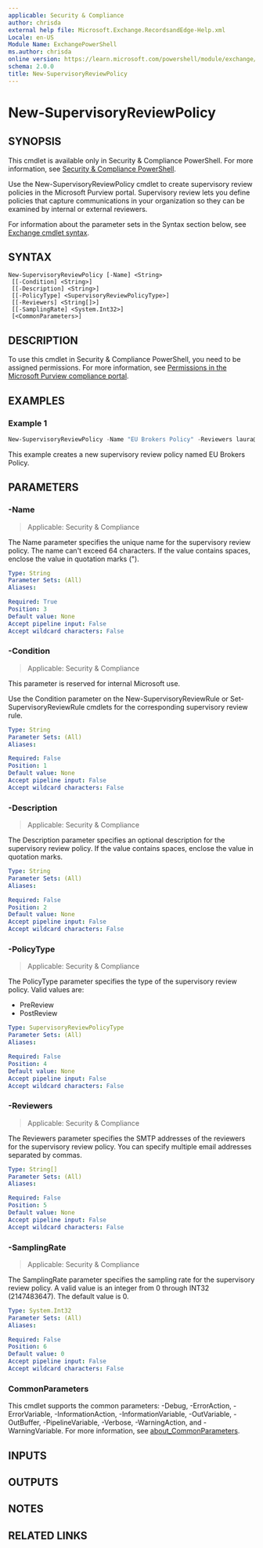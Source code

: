 ```yaml
---
applicable: Security & Compliance
author: chrisda
external help file: Microsoft.Exchange.RecordsandEdge-Help.xml
Locale: en-US
Module Name: ExchangePowerShell
ms.author: chrisda
online version: https://learn.microsoft.com/powershell/module/exchange/new-supervisoryreviewpolicy
schema: 2.0.0
title: New-SupervisoryReviewPolicy
---
```


# New-SupervisoryReviewPolicy

## SYNOPSIS
This cmdlet is available only in Security & Compliance PowerShell. For more information, see [Security & Compliance PowerShell](https://learn.microsoft.com/powershell/exchange/scc-powershell).

Use the New-SupervisoryReviewPolicy cmdlet to create supervisory review policies in the Microsoft Purview portal. Supervisory review lets you define policies that capture communications in your organization so they can be examined by internal or external reviewers.

For information about the parameter sets in the Syntax section below, see [Exchange cmdlet syntax](https://learn.microsoft.com/powershell/exchange/exchange-cmdlet-syntax).

## SYNTAX

```
New-SupervisoryReviewPolicy [-Name] <String>
 [[-Condition] <String>]
 [[-Description] <String>]
 [[-PolicyType] <SupervisoryReviewPolicyType>]
 [[-Reviewers] <String[]>]
 [[-SamplingRate] <System.Int32>]
 [<CommonParameters>]
```

## DESCRIPTION
To use this cmdlet in Security & Compliance PowerShell, you need to be assigned permissions. For more information, see [Permissions in the Microsoft Purview compliance portal](https://learn.microsoft.com/purview/microsoft-365-compliance-center-permissions).

## EXAMPLES

### Example 1
```powershell
New-SupervisoryReviewPolicy -Name "EU Brokers Policy" -Reviewers laura@contoso.com,julia@contoso.com -Description "Created by the compliance team"
```

This example creates a new supervisory review policy named EU Brokers Policy.

## PARAMETERS

### -Name

> Applicable: Security & Compliance

The Name parameter specifies the unique name for the supervisory review policy. The name can't exceed 64 characters. If the value contains spaces, enclose the value in quotation marks (").

```yaml
Type: String
Parameter Sets: (All)
Aliases:

Required: True
Position: 3
Default value: None
Accept pipeline input: False
Accept wildcard characters: False
```

### -Condition

> Applicable: Security & Compliance

This parameter is reserved for internal Microsoft use.

Use the Condition parameter on the New-SupervisoryReviewRule or Set-SupervisoryReviewRule cmdlets for the corresponding supervisory review rule.

```yaml
Type: String
Parameter Sets: (All)
Aliases:

Required: False
Position: 1
Default value: None
Accept pipeline input: False
Accept wildcard characters: False
```

### -Description

> Applicable: Security & Compliance

The Description parameter specifies an optional description for the supervisory review policy. If the value contains spaces, enclose the value in quotation marks.

```yaml
Type: String
Parameter Sets: (All)
Aliases:

Required: False
Position: 2
Default value: None
Accept pipeline input: False
Accept wildcard characters: False
```

### -PolicyType

> Applicable: Security & Compliance

The PolicyType parameter specifies the type of the supervisory review policy. Valid values are:

- PreReview
- PostReview

```yaml
Type: SupervisoryReviewPolicyType
Parameter Sets: (All)
Aliases:

Required: False
Position: 4
Default value: None
Accept pipeline input: False
Accept wildcard characters: False
```

### -Reviewers

> Applicable: Security & Compliance

The Reviewers parameter specifies the SMTP addresses of the reviewers for the supervisory review policy. You can specify multiple email addresses separated by commas.

```yaml
Type: String[]
Parameter Sets: (All)
Aliases:

Required: False
Position: 5
Default value: None
Accept pipeline input: False
Accept wildcard characters: False
```

### -SamplingRate

> Applicable: Security & Compliance

The SamplingRate parameter specifies the sampling rate for the supervisory review policy. A valid value is an integer from 0 through INT32 (2147483647). The default value is 0.

```yaml
Type: System.Int32
Parameter Sets: (All)
Aliases:

Required: False
Position: 6
Default value: 0
Accept pipeline input: False
Accept wildcard characters: False
```

### CommonParameters
This cmdlet supports the common parameters: -Debug, -ErrorAction, -ErrorVariable, -InformationAction, -InformationVariable, -OutVariable, -OutBuffer, -PipelineVariable, -Verbose, -WarningAction, and -WarningVariable. For more information, see [about_CommonParameters](https://go.microsoft.com/fwlink/p/?LinkID=113216).

## INPUTS

## OUTPUTS

## NOTES

## RELATED LINKS
